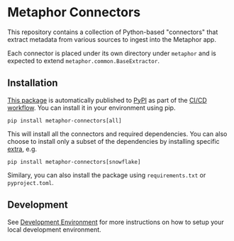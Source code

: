 # Metaphor Connectors

This repository contains a collection of Python-based "connectors" that extract metadata from various sources to ingest into the Metaphor app.

Each connector is placed under its own directory under `metaphor` and is expected to extend `metaphor.common.BaseExtractor`.

## Installation

[This package](https://pypi.org/project/metaphor-connectors/) is automatically published to [PyPI](https://pypi.org/) as part of the [CI/CD workflow](.github/workflows/cicd.yml). You can install it in your environment using pip.

```
pip install metaphor-connectors[all]
```

This will install all the connectors and required dependencies. You can also choose to install only a subset of the dependencies by installing specific [extra](https://packaging.python.org/tutorials/installing-packages/#installing-setuptools-extras), e.g.

```
pip install metaphor-connectors[snowflake]
```

Similary, you can also install the package using `requirements.txt` or `pyproject.toml`.

## Development

See [Development Environment](docs/develop.md) for more instructions on how to setup your local development environment.
